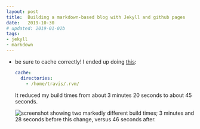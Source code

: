 ```yaml
---
layout: post
title:  Building a markdown-based blog with Jekyll and github pages
date:   2019-10-30
# updated: 2019-01-02b
tags:
- jekyll
- markdown
---
```


* be sure to cache correctly! I ended up doing <a href="https://docs.travis-ci.com/user/caching#cache-rvm-ruby-version-for-non-ruby-projects" target="_blank">this</a>:
  ```yaml
  cache:
    directories:
      - /home/travis/.rvm/
  ```
  It reduced my build times from about 3 minutes 20 seconds to about 45 seconds.
    
  ![screenshot showing two markedly different build times; 3 minutes and 28 seconds before this change, versus 46 seconds after.](/blog/images/faster-builds.png)
